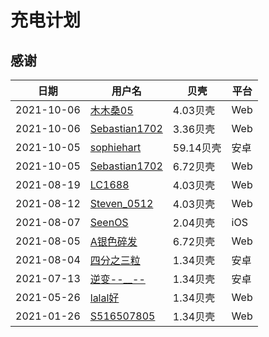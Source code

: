 # 充电计划

[annotation]: [id] (bf110d77-c03d-4512-9df8-fb2c7eb42d4d)
[annotation]: [status] (protect)
[annotation]: [create_time] (2021-10-05 23:39:15)
[annotation]: [category] (心情随笔)
[annotation]: [tags] ()
[annotation]: [comments] (false)
[annotation]: [url] (http://blog.ccyg.studio/article/bf110d77-c03d-4512-9df8-fb2c7eb42d4d)


## 感谢

| 日期       | 用户名                                              | 贝壳      | 平台 |
| ---------- | --------------------------------------------------- | --------- | ---- |
| 2021-10-06 | [木木桑05](https://space.bilibili.com/231718246)    | 4.03贝壳  | Web  |
| 2021-10-06 | [Sebastian1702](https://space.bilibili.com/6593846) | 3.36贝壳  | Web  |
| 2021-10-05 | [sophiehart](https://space.bilibili.com/287067785)  | 59.14贝壳 | 安卓 |
| 2021-10-05 | [Sebastian1702](https://space.bilibili.com/6593846) | 6.72贝壳  | Web  |
| 2021-08-19 | [LC1688](https://space.bilibili.com/362561836)      | 4.03贝壳  | Web  |
| 2021-08-12 | [Steven_0512](https://space.bilibili.com/382430270) | 4.03贝壳  | Web  |
| 2021-08-07 | [SeenOS](https://space.bilibili.com/260295435)      | 2.04贝壳  | iOS  |
| 2021-08-05 | [A银色碎发](https://space.bilibili.com/2045204057)  | 6.72贝壳  | Web  |
| 2021-08-04 | [四分之三粒](https://space.bilibili.com/473529163)  | 1.34贝壳  | 安卓 |
| 2021-07-13 | [逆变--__--](https://space.bilibili.com/300872672)  | 1.34贝壳  | 安卓 |
| 2021-05-26 | [lalal好](https://space.bilibili.com/91522706)      | 1.34贝壳  | Web  |
| 2021-01-26 | [S516507805](https://space.bilibili.com/356309269)  | 1.34贝壳  | Web  |
